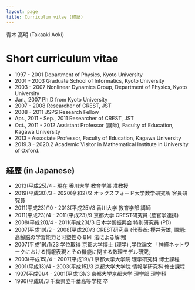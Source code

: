 ```yaml
---
layout: page
title: Curriculum vitae (経歴)
---
```


青木 高明 (Takaaki Aoki)

# Short curriculum vitae
- 1997 - 2001 Department of Physics, Kyoto University
- 2001 - 2003 Graduate School of Informatics, Kyoto University
- 2003 - 2007 Nonlinear Dynamics Group, Department of Physics, Kyoto University
- Jan., 2007 Ph.D from Kyoto University
- 2007 - 2008 Researcher of CREST, JST
- 2008 - 2011 JSPS Research Fellow
- Apr., 2011 - Sep., 2011 Researcher of CREST, JST
- Oct., 2011 - 2012 Assistant Professor (講師), Faculty of Education, Kagawa University
- 2013 - Associate Professor, Faculty of Education, Kagawa University
- 2019.3 - 2020.2 Academic Visitor in Mathematical Institute in University of Oxford.

## 経歴 (in Japanese)

- 2013(平成25)/4 - 現在	香川大学 教育学部 准教授
- 2019(平成30)/3 - 2020(令和2)/2	オックスフォード大学数学研究所 客員研究員
- 2011(平成23)/10 - 2013(平成25)/3	香川大学 教育学部 講師
- 2011(平成23)/4 - 2011(平成23)/9	京都大学 CREST研究員 (産官学連携)
- 2008(平成20)/4 - 2011(平成23)/3	日本学術振興会 特別研究員 (PD)
- 2007(平成19)/2 - 2008(平成20)/3	CREST研究員 (代表者: 櫻井芳雄, 課題: 高齢脳の学習能力と可塑性の BMI 法による解明)
- 2007(平成19)/1/23	学位取得 京都大学博士 (理学) ,学位論文 「神経ネットワークにおける情報表現とその機能に関する数理モデル研究」
- 2003(平成15)/4 - 2007(平成19)/1	京都大学大学院 理学研究科 博士課程
- 2001(平成13)/4 - 2003(平成15)/3	京都大学大学院 情報学研究科 修士課程
- 1997(平成9)/4 - 2001(平成13)/3	京都大学京都大学 理学部 理学科
- 1996(平成8)/3	千葉県立千葉高等学校 卒

